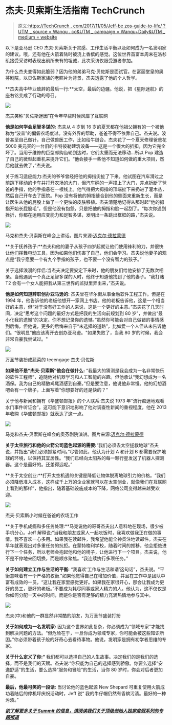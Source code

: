 # 杰夫·贝索斯生活指南 TechCrunch

> 原文:[https://TechCrunch . com/2017/11/05/Jeff-be zos-guide-to-life/？UTM _ source = Wanqu . co&UTM _ campaign = Wanqu+Daily&UTM _ medium = website](https://techcrunch.com/2017/11/05/jeff-bezos-guide-to-life/?utm_source=wanqu.co&utm_campaign=Wanqu+Daily&utm_medium=website)

以下是亚马逊 CEO 杰夫·贝索斯关于灵感、工作生活平衡以及如何成为一名发明家的建议。哦，还有他在火箭着陆时被浇上香槟的感觉。这位世界首富本周末在洛杉矶接受采访时表现出前所未有的坦诚，此次采访仅限受邀者参加。

为什么杰夫变得如此脆弱？因为他的弟弟马克·贝佐斯是面试官。在富丽堂皇的奥芬剧院，以贝佐斯家族的老照片为背景，杰夫透露了他的个人哲学。

**杰夫高中毕业致辞的最后一行:**太空，最后的边疆。他说，把《星际迷航》的座右铭变成了行动的号召。

![](../Images/f12756313068b9c0dc9739e924ab9994.png)

杰夫笑称“贝佐斯迷因”在今年早些时候风靡了互联网

**他是如何学会足智多谋的:** 杰夫从 4 岁到 16 岁的夏天都在他祖父拥有的一个被他称为“波普”的偏僻农场度过。没有外界的帮助，爸爸不得不依靠自己。杰夫说。波普甚至自己做针，自己做兽医工作，比如给牛缝合。杰夫花了一个夏天修理爸爸花 5000 美元买的一台旧的卡特彼勒建筑设备——这是一个很大的折扣，因为它完全坏了。当用于维修的巨型邮购齿轮到达时，它们太重而无法移动…所以 Pop 建造了自己的微型起重机来提升它们。“他会接手一些他不知道如何做的重大项目，然后他就去做了，”杰夫说。

关于练习适应能力:杰夫的爷爷曾经把他的拇指尖扯了下来。他试图在汽车滑过之前跳下移动的卡车并打开农场的大门，但汽车砰的一声撞上了大门，差点折断了爸爸的手指，他的手指悬在一根线上。他气得把大拇指的顶端扯下来扔进了灌木丛，然后自己开车去了医院。Pop 没有将他的拇指缝合到他的侧面来重新生长，而是让医生从他的屁股上做了一个更快的皮肤移植。杰夫清楚地记得从那时起“他的拇指开始长屁股毛”。但是他没有抱怨，只是把他的拇指和脸一起刮了。“每次你遇到挫折，你都在运用应变能力和足智多谋，发明出一条跳出框框的路，”杰夫说。

![](../Images/5147f3ebaede97988ac236de63f6a9f8.png)

马克和杰夫·贝索斯在峰会上讲话。图片来源:[迈克尔·德拉蒙德](https://www.instagram.com/michaeldrummondphoto/)

**关于抚养孩子:**杰夫和他的妻子从孩子四岁起就让他们使用锋利的刀，并很快让他们挥舞电动工具，因为如果他们伤害了自己，他们会学习。杰夫说他妻子的观点是“我宁愿要一个有九个手指的孩子，也不要一个没有智力的孩子。”

关于选择浪漫的伴侣:当杰夫决定要安定下来时，他的朋友们给他安排了无数次相亲。当他遇到一个真正足智多谋的人时，他终于知道他找到了他的妻子。“我打赌 T2 会有一个女人能把我从第三世界的监狱里弄出来，”杰夫说。

**他是如何知道辞职创办亚马逊的:** 杰夫曾在华尔街从事金融软件工程工作。但是在 1994 年，他告诉他的老板他想开一家网上书店。他的老板告诉他，这是一个相当好的主意，但“对于没有好工作的人来说，这是一个更好的主意。”杰夫花了几天时间，决定“思考这个问题的最好方式是把我的生活向前规划到 80 岁”，并做出“最小化我的遗憾”的决定。你不想记录你的遗憾。”虽然你可能会对自己做错的事情感到后悔，但他说，更多的后悔来自于“未选择的道路”，比如爱一个人但从未告诉他们。“很明显”他应该离开去创办亚马逊。"如果失败了，当我 80 岁的时候，我会非常自豪我尝试过。"

![](../Images/9618134d4dbe247ee5cf95e4d668d6eb.png)

万圣节装扮成蔬菜的 teeengage 杰夫·贝佐斯

**如果他不是“杰夫·贝索斯”他会在做什么:** “我最大的猜测是我会成为一名非常快乐的软件工程师”，追随他对机器学习和人工智能的兴趣。但他承认“我幻想成为一名酒保。我为自己的精酿鸡尾酒感到自豪。”但是要注意，他说他非常慢。他的幻想酒吧会有一个牌子，上面写着“你想要好的还是快的？”

关于他与新闻和拥有《华盛顿邮报》的个人联系:杰夫说 1973 年“流行痴迷地观看水门事件听证会”。这可能下意识地影响了他对调查性新闻的重视程度，他在 2013 年收购《华盛顿邮报》就表达了这一点。

![](../Images/163022cf1b2f69f4d81b1672e6afe6ec.png)

马克和杰夫·贝索斯在峰会的奥芬剧院演讲。图片来源:[迈克尔·德拉蒙德](https://www.instagram.com/michaeldrummondphoto/)

**关于太空旅行和他的火箭公司蓝色起源的需要:**“我们必须去太空拯救地球”杰夫说，并指出“我们必须抓紧时间。”尽管如此，他认为计划 A 和计划 B 都需要保护地球的环境，以保持其宜居性。“我们已经向太阳系的每一颗行星发送了机器人探测器。这个是最好的。还差得远呢。”

**关于太空创业:**打开太空机遇的关键是降低让物体脱离地球引力的价格。“我们必须降低准入成本，这样成千上万的企业家就可以在太空创业，就像我们在互联网上看到的那样”，他指出，随着基础设施成本的下降，网络公司变得越来越受欢迎。

![](../Images/d19f516b7cebd0007d7d96afe1f0a9e2.png)

杰夫·贝索斯小时候在爸爸的农场工作

**关于手机成瘾和多任务处理:**马克说他的哥哥杰夫出人意料地在现场，很少被手机分心。Jeff 解释说:“当我和朋友或家人一起吃饭时，我喜欢做我正在做的事情。我不喜欢一心多用。如果我在读邮件，我希望他能全神贯注地读邮件。杰夫在早年就表现出对多重任务的抗拒。在蒙特梭利学校，随着时间的推移，他会拒绝进行下一个任务，所以老师会抱起他和他的椅子，让他进行下一个项目。杰夫说，他不是不停地来回切换，而是顺序聚焦。“我连续执行多项任务。”

**关于如何建立工作与生活的平衡:** “我喜欢‘工作与生活和谐’这句话”，杰夫说。"平衡意味着有一个严格的权衡."如果他觉得自己在增加价值，并且在工作中是团队中富有成效的一员，“这让我在家里感觉更好。如果我在家很开心，那会让我成为更好的员工，更好的老板。”不要成为耗尽同事或家人精力的人。他认为，这不仅仅是你如何分配一天中的时间，而是你是否有足够的精力充满热情地参与其中。

![](../Images/e07f1bea86bc195141ed58fd85bd6f98.png)

杰夫(中)和他的一群显然非常酷的朋友，为万圣节盛装打扮

**关于如何成为一名发明家:** 因为这个世界如此复杂，你必须成为“领域专家”才能找到解决问题的方法。“但危险在于，一旦你成为领域专家，你可能会被这些知识所困。”你必须带着孩子般的好奇心去看待事物。他说，发明家是拥有初学者思维的专家。

**关于什么定义了你:“** 我们都可以选择自己的人生故事。决定我们的是我们的选择，而不是我们的天赋。杰夫说:“你只能为自己的选择感到骄傲。你要么选择“安逸舒适”的生活，要么选择“服务和冒险”的生活，当你 80 岁时，你会对后者更加自豪。

**最后，他最可笑的一段话:** 当讨论他的蓝色起源 New Shepard 可重复使用火箭成功着陆后的停机坪庆祝活动时，Jeff 说“ 我的牛仔帽仍然有香槟污渍。最好的一种污渍。”

***[欲了解更多关于 Summit 的信息，请阅读我们关于顶级创始人独家度假系列的专题报道](https://beta.techcrunch.com/2017/11/03/summit-series/)***
